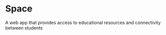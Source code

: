# Space
A web app that provides access to  educational resources and connectivity between students 
